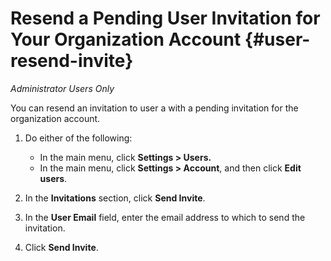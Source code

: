 # Resend a Pending User Invitation for Your Organization Account {#user-resend-invite}

*Administrator Users Only*

You can resend an invitation to user a with a pending invitation for the organization account.

1. Do either of the following:

    * In the main menu, click **Settings > Users.**
    * In the main menu, click **Settings > Account**, and then click **Edit users**.

1. In the **Invitations** section, click **Send Invite**.

1. In the **User Email** field, enter the email address to which to send the invitation.

1. Click **Send Invite**.

<!--
>[!MORELIKETHIS]
>
>* [Invite a New User for Your Organization Account](/help/dsp/admin/user-invite.md)
>* [Uninvite a Pending User](/help/dsp/admin/user-uninvite.md)
>* [Edit User Permissions or Delete a User](/help/dsp/admin/user-edit.md)
-->
